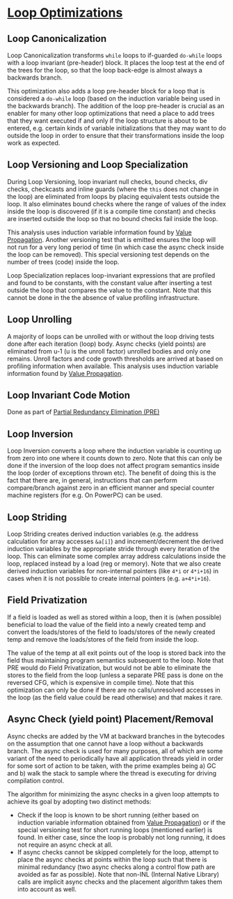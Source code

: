 <!--
Copyright (c) 2022, 2022 IBM Corp. and others

This program and the accompanying materials are made available under
the terms of the Eclipse Public License 2.0 which accompanies this
distribution and is available at https://www.eclipse.org/legal/epl-2.0/
or the Apache License, Version 2.0 which accompanies this distribution and
is available at https://www.apache.org/licenses/LICENSE-2.0.

This Source Code may also be made available under the following
Secondary Licenses when the conditions for such availability set
forth in the Eclipse Public License, v. 2.0 are satisfied: GNU
General Public License, version 2 with the GNU Classpath
Exception [1] and GNU General Public License, version 2 with the
OpenJDK Assembly Exception [2].

[1] https://www.gnu.org/software/classpath/license.html
[2] http://openjdk.java.net/legal/assembly-exception.html

SPDX-License-Identifier: EPL-2.0 OR Apache-2.0 OR GPL-2.0 WITH Classpath-exception-2.0 OR LicenseRef-GPL-2.0 WITH Assembly-exception
-->

# [Loop Optimizations](https://github.com/eclipse/omr/blob/master/doc/compiler/optimizer/IntroLoopOptimizations.md)

## Loop Canonicalization
Loop Canonicalization transforms `while` loops to if-guarded `do-while` loops
with a loop invariant (pre-header) block. It places the loop test at the end
of the trees for the loop, so that the loop back-edge is almost always a
backwards branch.

This optimization also adds a loop pre-header block for a loop that is considered
a `do-while` loop (based on the induction variable being used in the backwards branch).
The addition of the loop pre-header is crucial as an enabler for many other loop
optimizations that need a place to add trees that they want executed if and only if
the loop structure is about to be entered, e.g. certain kinds of variable initializations
that they may want to do outside the loop in order to ensure that their transformations
inside the loop work as expected.

## Loop Versioning and Loop Specialization
During Loop Versioning, loop invariant null checks, bound checks, div checks,
checkcasts and inline guards (where the `this` does not change in the loop)
are eliminated from loops by placing equivalent tests outside the loop. It
also eliminates bound checks where the range of values of the index inside
the loop is discovered (if it is a compile time constant) and checks are
inserted outside the loop so that no bound checks fail inside the loop.

This analysis uses induction variable information found by [Value Propagation](https://github.com/eclipse/omr/blob/master/doc/compiler/optimizer/ValuePropagation.md).
Another versioning test that is emitted ensures the loop will not run for a
very long period of time (in which case the async check inside the loop can
be removed). This special versioning test depends on the number of trees
(code) inside the loop.

Loop Specialization replaces loop-invariant expressions that are profiled
and found to be constants, with the constant value after inserting a test
outside the loop that compares the value to the constant. Note that this
cannot be done in the the absence of value profiling infrastructure.

## Loop Unrolling
A majority of loops can be unrolled with or without the loop driving
tests done after each iteration (loop) body. Async checks (yield points)
are eliminated from u-1 (u is the unroll factor) unrolled bodies and only
one remains. Unroll factors and code growth thresholds are arrived at based
on profiling information when available.
This analysis uses induction variable information found by [Value Propagation](https://github.com/eclipse/omr/blob/master/doc/compiler/optimizer/ValuePropagation.md).

## Loop Invariant Code Motion
Done as part of [Partial Redundancy Elimination (PRE)](optimizer/GlobalOptimizationsSummary.md)

## Loop Inversion
Loop Inversion converts a loop where the induction variable is counting up
from zero into one where it counts down to zero. Note that this can only be
done if the inversion of the loop does not affect program semantics inside
the loop (order of exceptions thrown etc). The benefit of doing this is the
fact that there are, in general, instructions that can perform compare/branch
against zero in an efficient manner and special counter machine registers
(for e.g. On PowerPC) can be used.

## Loop Striding
Loop Striding creates derived induction variables (e.g. the address calculation
for array accesses `&a[i]`) and increment/decrement the derived induction
variables by the appropriate stride through every iteration of the loop.
This can eliminate some complex array address calculations inside the loop,
replaced instead by a load (reg or memory). Note that we also create derived
induction variables for non-internal pointers (like `4*i` or `4*i+16`) in
cases when it is not possible to create internal pointers (e.g. `a+4*i+16`).

## Field Privatization
If a field is loaded as well as stored within a loop, then it is (when
possible) beneficial to load the value of the field into a newly created
temp and convert the loads/stores of the field to loads/stores of the newly
created temp and remove the loads/stores of the field from inside the loop.

The value of the temp at all exit points out of the loop is stored back into
the field thus maintaining program semantics subsequent to the loop. Note
that PRE would do Field Privatization, but would not be able to eliminate
the stores to the field from the loop (unless a separate PRE pass is done
on the reversed CFG, which is expensive in compile time). Note that this
optimization can only be done if there are no calls/unresolved accesses in
the loop (as the field value could be read otherwise) and that makes it
rare.

## Async Check (yield point) Placement/Removal
Async checks are added by the VM at backward branches in the bytecodes on the
assumption that one cannot have a loop without a backwards branch. The async check
is used for many purposes, all of which are some variant of the need to
periodically have all application threads yield in order for some sort of action
to be taken, with the prime examples being a) GC and b) walk the stack to sample
where the thread is executing for driving compilation control.

The algorithm for minimizing the async checks in a given loop attempts to
achieve its goal by adopting two distinct methods:

- Check if the loop is known to be short running (either based on induction
variable information obtained from [Value Propagation](https://github.com/eclipse/omr/blob/master/doc/compiler/optimizer/ValuePropagation.md))
or if the special versioning test for short running loops (mentioned earlier)
is found. In either case, since the loop is probably not long running, it does
not require an async check at all.
- If async checks cannot be skipped completely for the loop, attempt to place
the async checks at points within the loop such that there is minimal redundancy
(two async checks along a control flow path are avoided as far as possible).
Note that non-INL (Internal Native Library) calls are implicit async checks
and the placement algorithm takes them into account as well.
